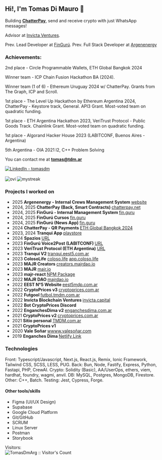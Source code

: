 ## Hi!, I'm Tomas Di Mauro 👋

Building [**ChatterPay**](https://chatterpay.net), send and receive crypto with just WhatsApp messages!

Advisor at [Invicta Ventures](https://invictacrypto.io).

Prev. Lead Developer at [FinGurú](https://fin.guru). 
Prev. Full Stack Developer at [Argenenergy](https://argenenergy.net/)

### Achievements:
2nd place - Circle Programmable Wallets, ETH Global Bangkok 2024

Winner team - ICP Chain Fusion Hackathon BA (2024).

Winner team (1 of 6) - Ethereum Uruguay 2024 w/ ChatterPay. Grants from The Graph, ICP and Scroll.

1st place - The Level Up Hackathon by Ethereum Argentina 2024, ChatterPay - Keystore track, General. API3 Grant. Most-voted team on quadratic funding.

1st place - ETH Argentina Hackathon 2023, VeriTrust Protocol - Public Goods Track.  Chainlink Grant. Most-voted team on quadratic funding.

1st place - Algorand Hacker House 2023 (LABITCONF, Buenos Aires - Argentina) 

5th Argentina - OIA 2021 l2, C++ Problem Solving

You can contact me at <b>tomas@tdm.ar</b>

<a target="_blank" href="https://www.linkedin.com/in/tomasdm/" target="_blank">
   <img alt="LinkedIn - tomasdm" src="https://img.shields.io/badge/LinkedIn-0077B5.svg?&style=for-the-badge&logo=linkedin&logoColor=white" />
</a>
<br><br>

<img src="https://github-readme-stats.vercel.app/api/top-langs?username=TomasDmArg&show_icons=true&locale=en&layout=compact&theme=dark&hide_border=true" alt="ovi" />
<img src="http://github-readme-streak-stats.herokuapp.com?user=TomasDmArg&theme=dark&hide_border=true" alt="mystreak"/>

### Projects I worked on
- 2025 <b> Argenenergy - Internal Crews Management System </b> [website](https://argenenergy.net/)
- 2024, 2025 <b> ChatterPay (Back, Smart Contracts) </b> [chatterpay.net](https://chatterpay.net)
- 2024, 2025 <b> FinGurú - Internal Management System </b> [fin.guru](https://fin.guru/en)
- 2024, 2025 <b> FinGurú Cursos </b> [fin.guru](https://cursos.fin.guru/en)
- 2024, 2025 <b> FinGurú (News App) </b> [fin.guru](https://fin.guru/en)
- 2024 <b> ChatterPay - QR Payments </b> [ETH Global Bangkok 2024](https://ethglobal.com/showcase/chatterpay-j4v66)
- 2023, 2024 <b> Tranqui App </b> [playstore](https://play.google.com/store/apps/details?id=com.tranquiapp.v2&hl=en_IE)
- 2024 <b> Spazios </b> [URL](spazios-frontend-h4p6rtix6a-uc.a.run.app)
- 2023 <b> FinGurú Voice2Post (LABITCONF) </b> [URL](https://finguru-ui-ux-voicetopost-qj44in647a-uc.a.run.app/)
- 2023 <b> VeriTrust Protocol (ETH Argentina)</b> [URL](https://veritrust-front-qj44in647a-uc.a.run.app/)
- 2023 <b> Tranqui V2 </b> [tranqui.eest5.com.ar](tranqui.eest5.com.ar)
- 2023 <b> ColosoLife</b> [coloso.life](https://coloso.life)  [app.coloso.life](https://app.coloso.life)
- 2023 <b> MAJR Creators </b> [creators.majrdao.io](https://creators.majrdao.io)
- 2023 <b> MAJR</b> [majr.io](https://majr.io)
- 2023 <b> majr-react </b> [NPM Package](https://www.npmjs.com/package/majr-react)
- 2022 <b> MAJR DAO </b> [majrdao.io](https://majrdao.io)
- 2022 <b> EEST N°5 Website </b> [eest5mdp.com.ar](https://eest5mdp.com.ar)
- 2022 <b> CryptoPrices v3 </b> [cryptoprices.com.ar](https://cryptoprices.com.ar)
- 2022 <b> Futgool </b> [futbol.tmdm.com.ar](https://futbol.tmdm.com.ar)
- 2022 <b> Invicta Blockchain Ventures </b> [invicta.capital](https://invicta.capital) 
- 2022 <b> Bot CryptoPrices Discord </b>
- 2022 <b> EnganchesDima v2 </b> [enganchesdima.com.ar](https://enganchesdima.com.ar)
- 2021 <b> CryptoPrices v2 </b> [cryptoprices.com.ar](https://cryptoprices.com.ar)
- 2021 <b> Sitio personal </b> [TMDM.com.ar](https://tmdm.com.ar)
- 2021 <b> CryptoPrices v1 </b>
- 2020 <b> Vale Soñar </b> [wwww.valesoñar.com](https://xn--valesoar-i3a.com)
- 2019 <b> Enganches Dima </b> [Netlify Link](https://nervous-easley-7b832c.netlify.app/)
  
### Technologies
Front: Typescript/Javascript, Next.js, React.js, Remix, Ionic Framework, Tailwind CSS, SCSS, LESS, PUG. 
Back: Bun, Node, Fastify, Express, Python, Fastapi, PHP, CrewAI.
Crypto: Solidity (Basic), AA/UserOps, ethers, viem, hardhat, foundry, wagmi, anvil.
DB: MySQL, Postgres, MongoDB, Firestore.
Other: C++, Batch.
Testing: Jest, Cypress, Forge.

#### Other tools/skills
- Figma (UI/UX Design)
- Supabase
- Google Cloud Platform
- Git/GitHub
- SCRUM
- Linux Server
- Postman
- Storybook

Visitors:<br/>
<img src="https://profile-counter.glitch.me/{TomasDmArg}/count.svg" alt="TomasDmArg :: Visitor's Count" />
